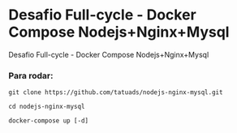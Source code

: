 # Desafio Full-cycle - Docker Compose Nodejs+Nginx+Mysql

Desafio Full-cycle - Docker Compose Nodejs+Nginx+Mysql

### Para rodar:
```
git clone https://github.com/tatuads/nodejs-nginx-mysql.git

cd nodejs-nginx-mysql

docker-compose up [-d]
```
<br/>
<br/>